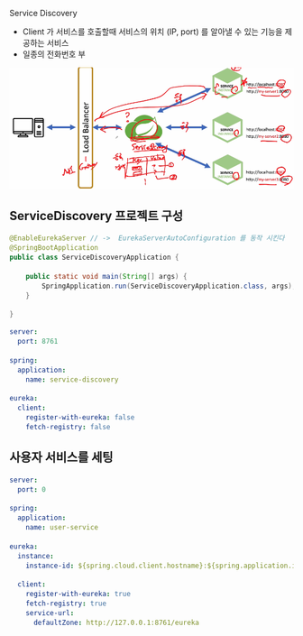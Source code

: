 
Service Discovery
- Client 가 서비스를 호출할때 서비스의 위치 (IP, port) 를 알아낼 수 있는 기능을 제공하는 서비스
- 일종의 전화번호 부

![](2022-09-21-18-11-05.png)


## ServiceDiscovery 프로젝트 구성

```java
@EnableEurekaServer // ->  EurekaServerAutoConfiguration 를 동작 시킨다
@SpringBootApplication
public class ServiceDiscoveryApplication {

	public static void main(String[] args) {
		SpringApplication.run(ServiceDiscoveryApplication.class, args);
	}

}
```

```yaml
server:
  port: 8761

spring:
  application:
    name: service-discovery

eureka:
  client:
    register-with-eureka: false
    fetch-registry: false
```

## 사용자 서비스를 세팅
```yaml
server:
  port: 0

spring:
  application:
    name: user-service

eureka:
  instance:
    instance-id: ${spring.cloud.client.hostname}:${spring.application.instance_id:${random.value}}

  client:
    register-with-eureka: true
    fetch-registry: true
    service-url:
      defaultZone: http://127.0.0.1:8761/eureka
```